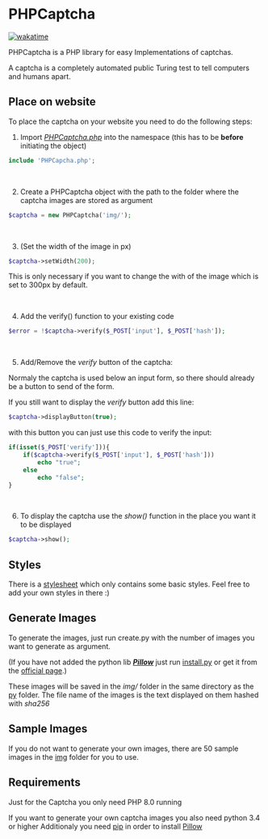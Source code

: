 # PHPCaptcha
[![wakatime](https://wakatime.com/badge/github/lgbSalzburg/PHPCaptcha.svg)](https://wakatime.com/badge/github/lgbSalzburg/PHPCaptcha)

PHPCaptcha is a PHP library for easy Implementations of captchas.

A captcha is a completely automated public Turing test to tell computers and humans apart.

## Place on website
To place the captcha on your website you need to do the following steps:
1. Import [*PHPCaptcha.php*](src/PHPCaptcha.php) into the namespace (this has to be **before** initiating the object)
```php
include 'PHPCapcha.php';
```
<br/>

2. Create a PHPCaptcha object with the path to the folder where the captcha images are stored as argument
```php
$captcha = new PHPCaptcha('img/');
```

<br/>

3. (Set the width of the image in px) 
```php
$captcha->setWidth(200);
```
   This is only necessary if you want to change the with of the image which is set to 300px by default.

<br/>

4. Add the verify() function to your existing code
```php
$error = !$captcha->verify($_POST['input'], $_POST['hash']);
```
<br/>

5. Add/Remove the *verify* button of the captcha:

Normaly the captcha is used below an input form, so there should already be a button to send of the form.

If you still want to display the *verify* button add this line:
```php
$captcha->displayButton(true);
```
with this button you can just use this code to verify the input:
```php
if(isset($_POST['verify'])){
	if($captcha->verify($_POST['input'], $_POST['hash']))
		echo "true";
	else
		echo "false";
}
```
<br/>

6. To display the captcha use the *show()* function in the place you want it to be displayed
```php
$captcha->show();
```

## Styles
There is a [stylesheet](css/PHPCaptcha.css) which only contains some basic styles.
Feel free to add your own styles in there :)

## Generate Images
To generate the images, just run create.py with the number of images you want to generate as argument.

(If you have not added the python lib [**_Pillow_**](https://pillow.readthedocs.io/en/stable/) just run [install.py](py/create.py) or get it from the [official page](https://pillow.readthedocs.io/en/stable/installation.html).)

These images will be saved in the *img/* folder in the same directory as the [py](py/) folder.
The file name of the images is the text displayed on them hashed with *sha256*

## Sample Images
If you do not want to generate your own images, there are 50 sample images in the [img](img/) folder for you to use.

## Requirements
Just for the Captcha you only need PHP 8.0 running

If you want to generate your own captcha images you also need python 3.4 or higher
Additionaly you need [pip](https://pypi.org/project/pip/) in order to install [Pillow](https://pillow.readthedocs.io/en/stable/)

